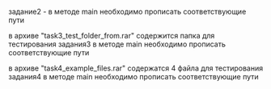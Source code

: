 задание2 - в методе main необходимо прописать соответствующие пути

в архиве "task3_test_folder_from.rar" содержится папка для тестирования задания3
в методе main необходимо прописать соответствующие пути

в архиве "task4_example_files.rar"  содержатся 4 файла для тестирования задания4
в методе main необходимо прописать соответствующие пути
